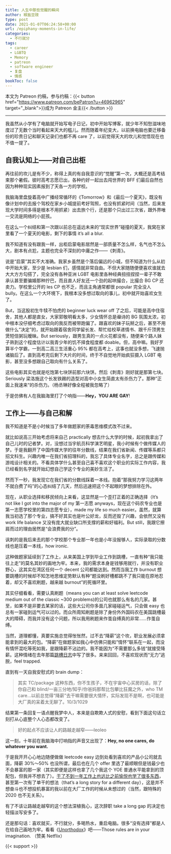 ```yaml
---
title: 人生中那些觉醒的瞬间
author: 椒盐豆豉
type: post
date: 2021-01-07T06:24:58+00:00
url: /epiphany-moments-in-life/
categories:
  - 不行就分
tags:
  - career
  - LGBTQ
  - Memory
  - patreon
  - software engineer
  - 复盘
  - 情感
bookToc: false
---
```

 本文为 Patreon 约稿，参与约稿：{{< button href="https://www.patreon.com/bePatron?u=46962965" target="_blank">}}成为 Patreon 金主{{< /button >}}

---

我虽然从小学有了电脑就开始写电子日记，初中开始写博客，就少年不知愁滋味地度过了无数个当时看起来天大的槛儿。然而随着年纪变大，以前换电脑也要迁移备份的珍贵日记和聊天记录们也都不再 care 了，以前觉得天大的坎儿和觉悟现在也不值一提了。

## **自我认知上——对自己出柜**

再往前的坎儿是有不少，称得上真的有自我意识的“觉醒”第一次，大概还是高考结束那个暑假。彼时高考志愿已出，各种约好一起出去闯世界的 BFF 们最后自然也因为种种现实因素报到了天各一方的学校。

我脑海里盘旋着高中广播经常循环的《Tomorrow》和《最后一个夏天》，既没有像计划中的去报个驾校在家乡小城提前考好驾照，也没有抓紧时间（当然，后来发现大学时间多得是根本不用抓紧）出去旅个行，还是那个只出过三次省，跟外界唯一交流是网络的小屁孩。

在这么一个纠结和第一次跟以前总在遥远未来的“现实世界”碰撞的夏天，我窝在家里看了一个夏天的电影，剩下的事情 it’s all a blur.

我不知道有没有跟我一样，出柜启蒙电影居然是一部质量不怎么样，名气也不怎么大，剧本有点尬，主题也完全不深刻的中庸之作——《刺青》。

说是“启蒙”其实不大准确。我家乡虽然是个落后偏远的小城，但不知道为什么从初中开始大家，至少是 lesbian 们，感情就非常自由。不但大家随随便便喜欢谁就去大大方方勾搭了，完全没有各种亚洲 LGBT 电影里各种经典扭扭捏捏一辈子不敢承认甚至要骗婚那种拧巴，而且直人好友还一个劲的起哄撮合，比撮合 BG CP 还卖力。学校里公开的 les CP 也不乏，而且主角通常都很 popular 完全没人 bully。在这么一个大环境下，我根本没多想过取向的事儿，初中就开始喜欢女生了。

But，当这股初生牛犊不怕虎的 beginner luck wear off 了之后，可能是高中住宿舍，其他人都是直女，大家郭敬明看太多，少女情怀总是~~湿~~诗的 BG 氛围太浓，初中根本没仔细考虑过取向的我反而被带跑偏了。跟喜欢的妹子玩掰之后，甚至不用做什么“决定”的，就开始跟着宿舍同学留长发、帮忙给校草递情书、跟千斤顶男生煲短信粥玩暧昧。But seriously，跟男生真的一点火花都没有，随便来个路人妹子熟到这个程度估计以我青少年的饥不择食程度都 doable。但，高中嘛。我好歹算半个学霸，一到高二高三生活重心 95% 都在高考上，这事也就没多想，飞速抛诸脑后了。直到高考完后剩下大片的时间，终于不自觉地开始疯狂摄入 LGBT 电影，甚至没多想跟自己取向有什么关系了。

这些电影其实也就是吃饱第七块饼前那六块饼。然后《刺青》刚好就是那第七块。Seriously 梁洛施这个长发铁踢的造型对高中小女生简直太有杀伤力了。那种”正面上我速来“的杀伤力。（杨丞琳好像全程被我忽略了）

于是仿佛有人在我脑海里打了个响指——**Hey，YOU ARE GAY**!

## **工作上——与自己和解**

我不知道是不是小时候当了多年做题家的荼毒思维模式改不过来。

就比如说高三开始考虑将来自己 practically 想去什么大学的时候，起初我拿出了自己儿时的记者梦。对，没想过当宇航员科学演艺明星，我小时候有个做传媒人的梦。于是我翻开了中国传媒大学的往年分数线，结果在我们省新闻、传媒等系都只招文科生。兴趣内唯一在我们省招理科的，我忘了具体专业名字，总之是跟传媒和游戏设计相关的。不看具体学什么甚至自己喜不喜欢这个职业的实际工作内容，我已经看到名字就开始幻想自己学这个专业的美妙生活了。

然而下一秒，我发现它在我们省的分数线踩着一本线。抱着“那我努力学习这两年不就白费了吗”的心态纠结了几天，然后迅速把这个不起眼的梦想排除在外。

现在，从职业选择和移民倾向上来看，这显然是一个歪打正着的正确选择（It’s not like I got into the major of my 第一志愿 anyways，现在这个码农专业也是第一志愿学校里的第四志愿专业），made my life so much easier。虽然，就算我当初选了那个专业，搞不好其实也是叶公好龙，反而还毁了兴趣，会依然又没有 work life balance 又没有庞大就业缺口所支撑的薪和好福利。But still，我跟它擦肩而过的理由居然是“会浪费我的分”。

讽刺的是我后来去的那个学校那个专业那一年也是小年没报够人，实际录取的分数线也是压着一本线，how ironic.

这种做题家延续到了工作上，从来美国上学到毕业工作到跳槽，一直有种“我只能往上走”的莫名其妙的画地为牢。本来，我的需求本身是钱够用就行，并没有职业野心，这其实在湾区任何一个 decent 公司都能达到。然而当我工作 burnout 想要跳槽的时候却不知怎地思维定势默认有种“题没刷好槽都跳不了我只能在原地忍着，却又不喜欢刷题，越来越 burnout”的死循环里。

其实仔细看看，需要认真刷题（means you can at least solve leetcode medium out of the classic ~300 problems)的公司也就那么有名的几家。甚至，如果不是非要去某家的话，这些大公司你多面几家碰碰运气，只会做 easy 也总有一家碰到运气可以过的。而众所周知刷题是除了身份外外国码农在美国跳槽最大的障碍，而我并没有这个问题，所以我用刷题来作茧自缚真的非常……作茧自缚。

当然，道理都懂，真要实施总觉得怅怅然，过不去“降薪”这个坎，职业发展必须拿能拿到的最大的包。“降薪”在做题家如我心中仿佛只能和”情怀“联系在一起，而没有情怀混吃等死如我，是跟降薪不沾边的。我不能因为“不需要那么多钱“就接受降薪。这种情绪在去年那篇[跳槽日志](../why-i-quit-facebook-part-2-whats-next/)中写了很多。来来回回，不喜欢现状而“无力”逃脱，feel trapped.

直到有一天自我安慰式的 brain dump：

> 其实 TC/package 这种东西，你不生孩子，不在宇宙中心买房的话，除了你自己和 blind/一亩三分地/知乎/你爸妈那帮比包攀比狂魔之外，who TM care…以前总觉得“降薪”去干嘛需要很大情怀，实际发现不是啊，也可能是大厂真的呆着太无聊了。10/3/1029
> 

结果第一条回复一语点醒我梦中人，本来是自欺欺人式的安慰，看到下面这句话立刻打从心底整个人心态都改变了。

> 好的起点不应该让人的路越走越窄——leoleo
> 

这一刻，十年前在我脑海中打响指的声音又出现了：**Hey, no one cares, do whatever you want.**

于是我开开心心地边随便做做 leetcode easy 边到处看到喜欢的产品小公司就去面，降薪 30%～50% 也没所谓，最后也在几个 offer 里选了最顺眼但是钱最少也不会暴富的那一家（其实即便是这样也拿了几个我这个 YOE 普通水平能拿到的顶配包，但我并不想去了）。[干了不到一年工作上也远比之前愉悦也学了很多东西](../startup-vs-fang-difference/)，甚至第一次有了单干的想法（that’s a long story for a different day），这是并不想奋斗也不想投机暴富的我以前在大厂工作的时候从未想过的（当然，跟特殊的 2020 也不无关系）。

有了不该让路越走越窄的这个想法深植我心，这次辞职 take a long gap 的决定也轻描淡写安多了。

还是那句话：喜欢就买，不行就分，多喝热水，重启电脑。很多“没有选择”都是人在给自己画地为牢。看看《[Unorthodox](https://movie.douban.com/subject/33418679/)》吧——Those rules are in your imagination. （赞美 Netflix）

{{< support >}}